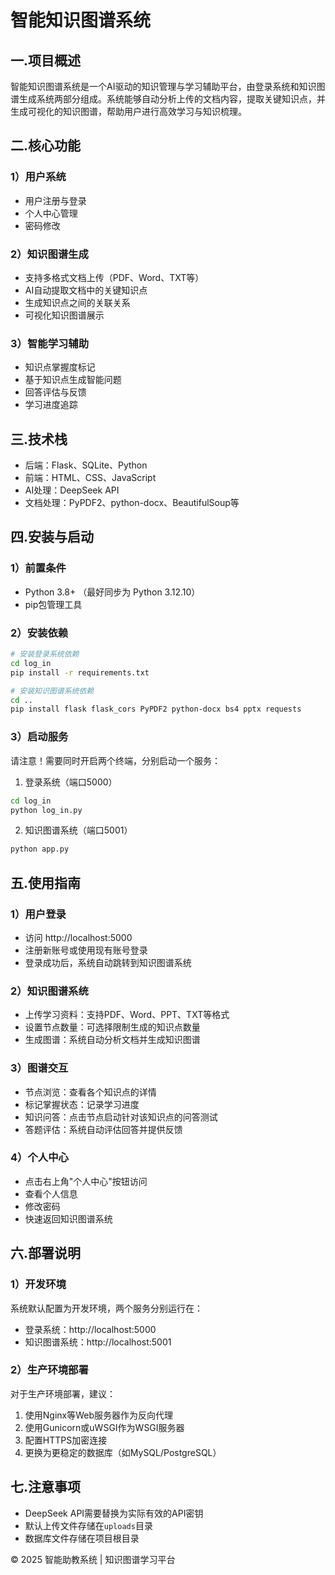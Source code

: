 # 智能知识图谱系统


## 一.项目概述
智能知识图谱系统是一个AI驱动的知识管理与学习辅助平台，由登录系统和知识图谱生成系统两部分组成。系统能够自动分析上传的文档内容，提取关键知识点，并生成可视化的知识图谱，帮助用户进行高效学习与知识梳理。


## 二.核心功能

### 1）用户系统
- 用户注册与登录
- 个人中心管理
- 密码修改

### 2）知识图谱生成
- 支持多格式文档上传（PDF、Word、TXT等）
- AI自动提取文档中的关键知识点
- 生成知识点之间的关联关系
- 可视化知识图谱展示

### 3）智能学习辅助
- 知识点掌握度标记
- 基于知识点生成智能问题
- 回答评估与反馈
- 学习进度追踪


## 三.技术栈
- 后端：Flask、SQLite、Python
- 前端：HTML、CSS、JavaScript
- AI处理：DeepSeek API
- 文档处理：PyPDF2、python-docx、BeautifulSoup等


## 四.安装与启动

### 1）前置条件
- Python 3.8+ （最好同步为 Python 3.12.10）
- pip包管理工具

### 2）安装依赖
```bash
# 安装登录系统依赖
cd log_in
pip install -r requirements.txt

# 安装知识图谱系统依赖
cd ..
pip install flask flask_cors PyPDF2 python-docx bs4 pptx requests
```

### 3）启动服务
请注意！需要同时开启两个终端，分别启动一个服务：

 1. 登录系统（端口5000）
```bash
cd log_in
python log_in.py
```

 2. 知识图谱系统（端口5001）
```bash
python app.py
```


## 五.使用指南

### 1）用户登录
- 访问 http://localhost:5000
- 注册新账号或使用现有账号登录
- 登录成功后，系统自动跳转到知识图谱系统

### 2）知识图谱系统
- 上传学习资料：支持PDF、Word、PPT、TXT等格式
- 设置节点数量：可选择限制生成的知识点数量
- 生成图谱：系统自动分析文档并生成知识图谱

### 3）图谱交互
- 节点浏览：查看各个知识点的详情
- 标记掌握状态：记录学习进度
- 知识问答：点击节点启动针对该知识点的问答测试
- 答题评估：系统自动评估回答并提供反馈

### 4）个人中心
- 点击右上角"个人中心"按钮访问
- 查看个人信息
- 修改密码
- 快速返回知识图谱系统


## 六.部署说明

### 1）开发环境
系统默认配置为开发环境，两个服务分别运行在：
- 登录系统：http://localhost:5000
- 知识图谱系统：http://localhost:5001

### 2）生产环境部署
对于生产环境部署，建议：
1. 使用Nginx等Web服务器作为反向代理
2. 使用Gunicorn或uWSGI作为WSGI服务器
3. 配置HTTPS加密连接
4. 更换为更稳定的数据库（如MySQL/PostgreSQL）


## 七.注意事项
- DeepSeek API需要替换为实际有效的API密钥
- 默认上传文件存储在`uploads`目录
- 数据库文件存储在项目根目录


© 2025 智能助教系统 | 知识图谱学习平台  
